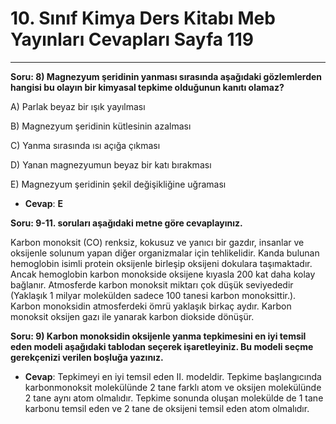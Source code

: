 # 10. Sınıf Kimya Ders Kitabı Meb Yayınları Cevapları Sayfa 119

---

**Soru: 8) Magnezyum şeridinin yanması sırasında aşağıdaki gözlemlerden hangisi bu olayın bir kimyasal tepkime olduğunun kanıtı olamaz?**

A) Parlak beyaz bir ışık yayılması

 B) Magnezyum şeridinin kütlesinin azalması

 C) Yanma sırasında ısı açığa çıkması

 D) Yanan magnezyumun beyaz bir katı bırakması

 E) Magnezyum şeridinin şekil değişikliğine uğraması

-   **Cevap**: **E**

**Soru: 9-11. soruları aşağıdaki metne göre cevaplayınız.**

Karbon monoksit (CO) renksiz, kokusuz ve yanıcı bir gazdır, insanlar ve oksijenle solunum yapan diğer organizmalar için tehlikelidir. Kanda bulunan hemoglobin isimli protein oksijenle birleşip oksijeni dokulara taşımaktadır. Ancak hemoglobin karbon monokside oksijene kıyasla 200 kat daha kolay bağlanır. Atmosferde karbon monoksit miktarı çok düşük seviyededir (Yaklaşık 1 milyar molekülden sadece 100 tanesi karbon monoksittir.). Karbon monoksidin atmosferdeki ömrü yaklaşık birkaç aydır. Karbon monoksit oksijen gazı ile yanarak karbon diokside dönüşür.

**Soru: 9) Karbon monoksidin oksijenle yanma tepkimesini en iyi temsil eden modeli aşağıdaki tablodan seçerek işaretleyiniz. Bu modeli seçme gerekçenizi verilen boşluğa yazınız.**

-   **Cevap**: Tepkimeyi en iyi temsil eden II. modeldir. Tepkime başlangıcında karbonmonoksit molekülünde 2 tane farklı atom ve oksijen molekülünde 2 tane aynı atom olmalıdır. Tepkime sonunda oluşan molekülde de 1 tane karbonu temsil eden ve 2 tane de oksijeni temsil eden atom olmalıdır.